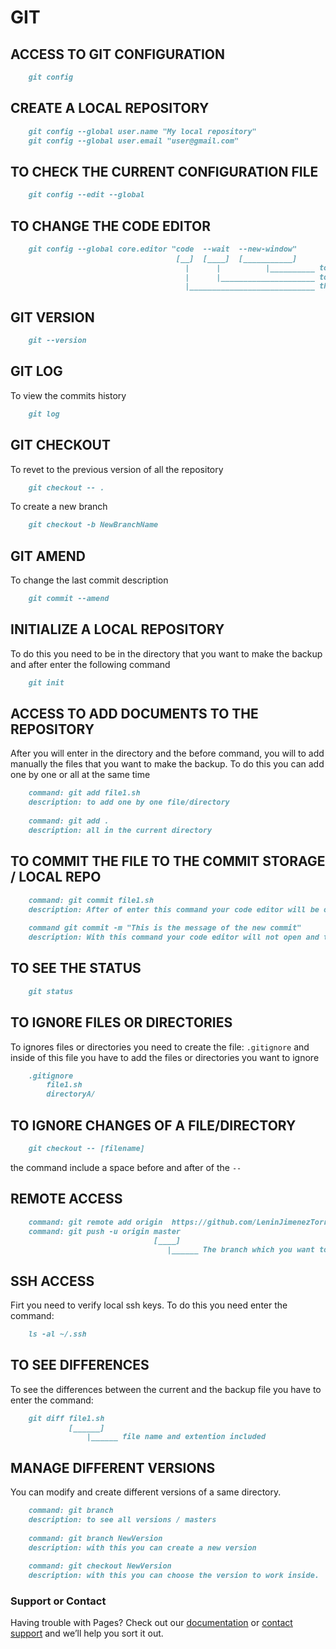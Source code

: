 # GIT

## ACCESS TO GIT CONFIGURATION
```markdown
    git config
```

## CREATE A LOCAL REPOSITORY
```markdown
    git config --global user.name "My local repository"
    git config --global user.email "user@gmail.com"
```

## TO CHECK THE CURRENT CONFIGURATION FILE
```markdown
    git config --edit --global
```

## TO CHANGE THE CODE EDITOR
```markdown
    git config --global core.editor "code  --wait  --new-window"
                                     [__]  [____]  [___________]
                                       |      |          |__________ to open the file always in a new window
                                       |      |_____________________ to wait until the current opened window will be closed to use the git bash again
                                       |____________________________ the code editor name or location
```

## GIT VERSION
```markdown
    git --version
```

## GIT LOG
To view the commits history 
```markdown
    git log
```

## GIT CHECKOUT
To revet to the previous version of all the repository
```markdown
    git checkout -- .
```
To create a new branch
```markdown
    git checkout -b NewBranchName
```

## GIT AMEND
To change the last commit description 
```markdown
    git commit --amend 
```


## INITIALIZE A LOCAL REPOSITORY
To do this you need to be in the directory that you want to make the backup and after enter the following command
```markdown
    git init
```

## ACCESS TO ADD DOCUMENTS TO THE REPOSITORY
After you will enter in the directory and the before command, you will to add manually the files that you want to make the backup. To do this you can add one by one or all at the same time
```markdown
    command: git add file1.sh
    description: to add one by one file/directory
    
    command: git add .
    description: all in the current directory
```

## TO COMMIT THE FILE TO THE COMMIT STORAGE / LOCAL REPO
```markdown
    command: git commit file1.sh
    description: After of enter this command your code editor will be opened and you can add a comment or message.
    
    command git commit -m "This is the message of the new commit"
    description: With this command your code editor will not open and the message will be added to the commit
```

## TO SEE THE STATUS
```markdown
    git status
```

## TO IGNORE FILES OR DIRECTORIES
To ignores files or directories you need to create the file: `.gitignore` and inside of this file you have to add the files or directories you want to ignore
```markdown
    .gitignore
        file1.sh
        directoryA/
```

## TO IGNORE CHANGES OF A FILE/DIRECTORY
```markdown
    git checkout -- [filename]
```
the command include a space before and after of the `--`

## REMOTE ACCESS
```markdown
    command: git remote add origin  https://github.com/LeninJimenezTorres/Project/
    command: git push -u origin master
                                [____]
                                   |______ The branch which you want to make the backup
```

## SSH ACCESS
Firt you need to verify local ssh keys. To do this you need enter the command:
```markdown
    ls -al ~/.ssh
```

## TO SEE DIFFERENCES
To see the differences between the current and the backup file you have to enter the command:
```markdown
    git diff file1.sh
             [______]
                 |______ file name and extention included
```

## MANAGE DIFFERENT VERSIONS
You can modify and create different versions of a same directory.
```markdown
    command: git branch
    description: to see all versions / masters
    
    command: git branch NewVersion
    description: with this you can create a new version
    
    command: git checkout NewVersion
    description: with this you can choose the version to work inside.
```


### Support or Contact
Having trouble with Pages? Check out our [documentation](https://docs.github.com/categories/github-pages-basics/) or [contact support](https://support.github.com/contact) and we’ll help you sort it out.
